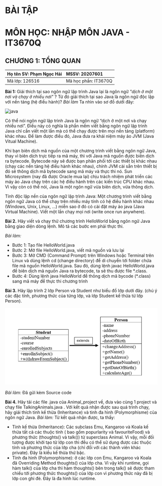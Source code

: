 # BÀI TẬP
# MÔN HỌC: NHẬP MÔN JAVA - IT3670Q
## CHƯƠNG 1: TỔNG QUAN

| Họ tên SV: Phạm Ngọc Hải | MSSV: 20207601       |
|:-------------------------|:---------------------|
| Mã lớp: 126516           | Mã học phần: IT3670Q |

**Bài 1:** Giải thích tại sao ngôn ngữ lập trình Java lại là ngôn ngữ _"dịch ở một nơi và chạy ở nhiều nơi"_ ? Từ đó giải thích tại sao Java là ngôn ngữ độc lập với nền tảng (hệ điều hành)?
_Bài làm_
Ta nhìn vào sơ đồ dưới đây:

![java](https://anphanhv.files.wordpress.com/2015/03/capture.png)

Có thể nói ngôn ngữ lập trình Java là  ngôn ngữ “dịch ở một nơi và chạy nhiều nơi”. Điều này có nghĩa là phần mềm viết bằng ngôn ngữ lập trình Java chỉ cần viết một lần mà có thể chạy được trên mọi nền tảng (platform) khác nhau. Để làm được điều đó, Java đưa ra khái niệm máy ảo JVM (Java Vitual Machine).

Khi bạn biên dịch mã nguồn của một chương trình viết bằng ngôn ngữ Java, thay vì biên dịch trực tiếp ra mã máy, thì với Java mã nguồn được biên dịch ra bytecode. Bytecode này sẽ được bạn phân phối tới các thiết bị khác nhau (chạy các nền tảng hệ điều hành khác nhau), chính JVM cài sẵn trên thiết bị đó sẽ thông dịch mã bytecode sang mã máy và thực thi nó. Sun Microsystem (nay đã được Oracle mua lại) chịu trách nhiệm phát triển các máy ảo Java chạy trên các hệ điều hành trên các kiến trúc CPU khác nhau. Vì vậy còn có thể nói, Java là một ngôn ngữ vừa biên dịch, vừa thông dịch.

Tính độc lập nền của ngôn ngữ lập trình Java: Một chương trình viết bằng ngôn ngữ Java có thể chạy trên nhiều máy tính có hệ điều hành khác nhau (Windows, Unix, Linux, …) miễn sao ở đó có cài đặt máy ảo java (Java Virtual Machine). Viết một lần chạy mọi nơi (write once run anywhere).

**Bài 2.** Hãy viết và chạy thử chương trình HelloWorld bằng ngôn ngữ Java bằng giao diện dòng lệnh. Mô tả các bước em phải thực thi.

_Bài làm:_
- Bước 1: Tạo file HelloWorld.java
- Bước 2: Mở file HelloWorld.java, viết mã nguồn và lưu lại
- Bước 3: Mở CMD (Command Prompt) trên Windows hoặc Terminal trên Linux và dùng lệnh cd (change directory) để di chuyển tới folder chứa file mã nguồn HelloWorld.java. Sau đó, dùng lệnh javac HelloWorld.java để biên dịch mã nguồn Java ra bytecode, ta sẽ thu được file *.class. 
- Bước 4: Dùng lệnh java HelloWorld để thông dịch mã bycode (*.class) sang mã máy để thực thi chương trình

**Bài 3.** Hãy lập trình 2 lớp Person và Student như biểu đồ lớp dưới đây. (chú ý các đặc tính, phương thức của từng lớp, và lớp Student kế thừa từ lớp Person).

![OOP](./Bài%203/Annotation%202021-10-30%20104544.png)

_Bài làm:_ Đã gửi kèm Source code

**Bài 4.** Hãy tải các file .java của Animal_project về, đưa vào cùng 1 project và  chạy file TalkingAnimals.java . Với kết quả nhận được sau quá trình chạy, hãy giải thích tinh kế thừa (Inheritance) và tinh đa hình (Polymorphisme) của ngôn ngữ Java.
_Bài làm:_
Từ kết quả nhận được, ta thấy: 
- Tính kế thừa (Inheritance): Các subclass Emu, Kangaroo và Koala kế thừa tất cả các thuộc tính ( bao gồm popurlarity và favouriteFood) và phương thức (thoughts() và talk()) từ superclass Animal. Vì vậy, mỗi đối tượng được khởi tạo từ lớp con thì đều có thể sử dụng được các thuộc tính và phương thức của lớp cha (chỉ đối với các thành viên khác private). Đây là kiểu kế thừa thứ bậc.
- Tính đa hình (Polymorphisme): ở các lớp con Emu, Kangaroo và Koala đã Overriding Method thoughts() của lớp cha. Vì vậy khi runtime, gọi hàm talk() của lớp cha thì hàm thoughts() bên trong talk() sẽ được tham chiếu tới phương thức thoughts() của lớp con vì phương thức này đã bị lớp con ghi đè. Đây là đa hình lúc runtime.






